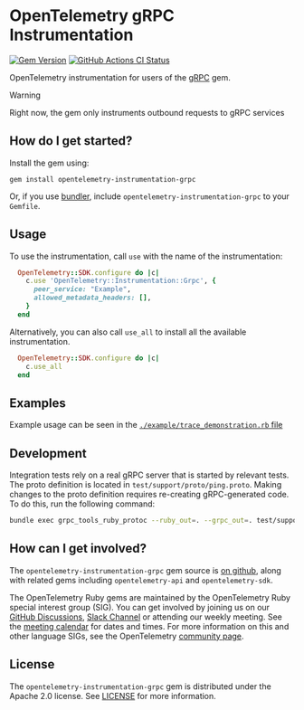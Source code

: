 # OpenTelemetry gRPC Instrumentation

[![Gem Version](https://badge.fury.io/rb/opentelemetry-instrumentation-grpc.svg)](https://badge.fury.io/rb/opentelemetry-instrumentation-grpc)
[![GitHub Actions CI Status](https://github.com/hibachrach/opentelemetry-instrumentation-grpc/actions/workflows/main.yml/badge.svg)](https://github.com/hibachrach/opentelemetry-instrumentation-grpc/actions?query=branch%3Amain)

OpenTelemetry instrumentation for users of the [gRPC](https://github.com/grpc/grpc/tree/master/src/ruby) gem.

> [!WARNING]
> Right now, the gem only instruments outbound requests to gRPC services

## How do I get started?

Install the gem using:

```console
gem install opentelemetry-instrumentation-grpc
```

Or, if you use [bundler][bundler-home], include `opentelemetry-instrumentation-grpc` to your `Gemfile`.


## Usage

To use the instrumentation, call `use` with the name of the instrumentation:

```ruby
  OpenTelemetry::SDK.configure do |c|
    c.use 'OpenTelemetry::Instrumentation::Grpc', {
      peer_service: "Example",
      allowed_metadata_headers: [],
    }
  end
```

Alternatively, you can also call `use_all` to install all the available
instrumentation.

```ruby
  OpenTelemetry::SDK.configure do |c|
    c.use_all
  end
```

## Examples

Example usage can be seen in the [`./example/trace_demonstration.rb` file](https://github.com/open-telemetry/opentelemetry-ruby-contrib/blob/main/instrumentation/grpc/example/trace_demonstration.rb)

## Development

Integration tests rely on a real gRPC server that is started by relevant tests. The proto definition is located in `test/support/proto/ping.proto`. Making changes to the proto definition requires re-creating gRPC-generated code. To do this, run the following command:

```sh
bundle exec grpc_tools_ruby_protoc --ruby_out=. --grpc_out=. test/support/proto/ping.proto
```

## How can I get involved?

The `opentelemetry-instrumentation-grpc` gem source is [on github][repo-github], along with related gems including `opentelemetry-api` and `opentelemetry-sdk`.

The OpenTelemetry Ruby gems are maintained by the OpenTelemetry Ruby special interest group (SIG). You can get involved by joining us on our [GitHub Discussions][discussions-url], [Slack Channel][slack-channel] or attending our weekly meeting. See the [meeting calendar][community-meetings] for dates and times. For more information on this and other language SIGs, see the OpenTelemetry [community page][ruby-sig].

## License

The `opentelemetry-instrumentation-grpc` gem is distributed under the Apache 2.0 license. See [LICENSE][license-github] for more information.

[grpc-home]: https://github.com/grpc/grpc
[bundler-home]: https://bundler.io
[repo-github]: https://github.com/open-telemetry/opentelemetry-ruby
[license-github]: https://github.com/open-telemetry/opentelemetry-ruby-contrib/blob/main/LICENSE
[ruby-sig]: https://github.com/open-telemetry/community#ruby-sig
[community-meetings]: https://github.com/open-telemetry/community#community-meetings
[slack-channel]: https://cloud-native.slack.com/archives/C01NWKKMKMY
[discussions-url]: https://github.com/open-telemetry/opentelemetry-ruby/discussions

